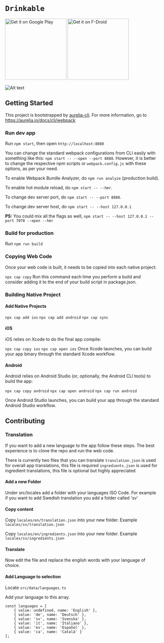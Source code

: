 # `Drinkable`

<a href='https://play.google.com/store/apps/details?id=com.moimob.drinkable&pcampaignid=pcampaignidMKT-Other-global-all-co-prtnr-py-PartBadge-Mar2515-1'><img width="200px" alt='Get it on Google Play' src='https://play.google.com/intl/en_us/badges/static/images/badges/en_badge_web_generic.png'/></a>
<a href="https://f-droid.org/en/packages/com.moimob.drinkable">
<img src="https://fdroid.gitlab.io/artwork/badge/get-it-on.png"
    alt="Get it on F-Droid"
    width="200">
</a>

![Alt text](/android/app/src/main/feature-graphic.png?raw=true)

## Getting Started

This project is bootstrapped by [aurelia-cli](https://github.com/aurelia/cli).
For more information, go to https://aurelia.io/docs/cli/webpack

### Run dev app

Run `npm start`, then open `http://localhost:8080`

You can change the standard webpack configurations from CLI easily with something like this: `npm start -- --open --port 8888`. However, it is better to change the respective npm scripts or `webpack.config.js` with these options, as per your need.

To enable Webpack Bundle Analyzer, do `npm run analyze` (production build).

To enable hot module reload, do `npm start -- --hmr`.

To change dev server port, do `npm start -- --port 8888`.

To change dev server host, do `npm start -- --host 127.0.0.1`

**PS:** You could mix all the flags as well, `npm start -- --host 127.0.0.1 --port 7070 --open --hmr`

### Build for production

Run `npm run build`

### Copying Web Code

Once your web code is built, it needs to be copied into each native project:

`npx cap copy`
Run this command each time you perform a build and consider adding it to the end of your build script in package.json.

### Building Native Project

#### Add Native Projects

`npx cap add ios`
`npx cap add android`
`npx cap sync`

#### iOS

iOS relies on Xcode to do the final app compile:

`npx cap copy ios`
`npx cap open ios`
Once Xcode launches, you can build your app binary through the standard Xcode workflow.

#### Android

Android relies on Android Studio (or, optionally, the Android CLI tools) to build the app:

`npx cap copy android`
`npx cap open android`
`npx cap run android`

Once Android Studio launches, you can build your app through the standard Android Studio workflow.

## Contributing

### Translation

If you want to add a new language to the app follow these steps. The best experience is to clone the repo and run the web code.

There is currently two files that you can translate
`translation.json` is used for overall app translations, this file is required
`ingredients.json` is used for ingredient translations, this file is optional but highly appreciated

#### Add a new Folder

Under src/locales add a folder with your languages ISO Code. For example if you want to add Swedish translation you add a folder called 'sv'

#### Copy content

Copy `locales/en/translation.json` into your new folder. Example `locales/sv/translation.json`

Copy `locales/en/ingredients.json` into your new folder. Example `locales/sv/ingredients.json`

#### Translate

Now edit the file and replace the english words with your language of choice.

#### Add Language to selection

Locate `src/data/languages.ts`

Add your language to this array.

```
const languages = [
    { value: undefined, name: 'English' },
    { value: 'de', name: 'Deutsch' },
    { value: 'sv', name: 'Svenska' },
    { value: 'it', name: 'Italiano' },
    { value: 'es', name: 'Español' },
    { value: 'ca', name: 'Català' }
];
```
